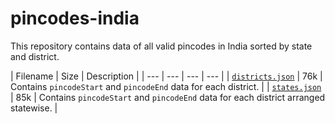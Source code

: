 
# pincodes-india

This repository contains data of all valid pincodes in India sorted by state and district.

| Filename | Size | Description |
| --- | --- | --- | --- |
| [`districts.json`](https://github.com/iaseth/pincodes-india/blob/master/districts.json) | 76k | Contains `pincodeStart` and `pincodeEnd` data for each district. |
| [`states.json`](https://github.com/iaseth/pincodes-india/blob/master/states.json) | 85k | Contains `pincodeStart` and `pincodeEnd` data for each district arranged statewise. |
